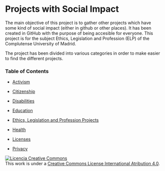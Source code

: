 # Projects with Social Impact

The main objective of this project is to gather other projects which have some kind of social impact (either in github or other places). It has been created in GitHub with the purpose of being accesible for everyone.
This project is for the subject Ethics, Legislation and Profession (ELP) of the Complutense University of Madrid.

The project has been divided into various categories in order to
make easier to find the different projects.

### Table of Contents

* [Activism](activism.md)  

* [Citizenship](citizenship.md)   

* [Disabilities](disabilities.md)  

* [Education](education.md)   

* [Ethics, Legislation and Profession Projects](ELP_Projects.md)    

* [Health](health.md)

* [Licenses](licenses.md)

* [Privacy](privacy.md)




<a rel="license" href="http://creativecommons.org/licenses/by/4.0/"><img alt="Licencia Creative Commons" style="border-width:0" src="https://i.creativecommons.org/l/by/4.0/88x31.png" /></a><br />This work is under a  <a rel="license" href="http://creativecommons.org/licenses/by/4.0/">Creative Commons License International Atribution 4.0</a>.
